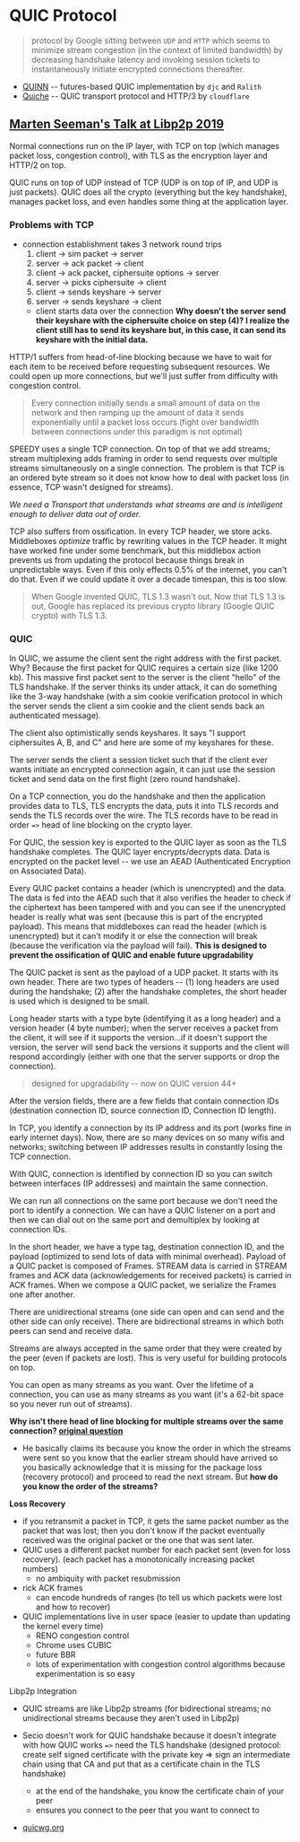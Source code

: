 # QUIC Protocol
> protocol by Google sitting between `UDP` and `HTTP` which seems to minimize stream congestion (in the context of limited bandwidth) by decreasing handshake latency and invoking session tickets to instantaneously initiate encrypted connections thereafter.

* [QUINN](https://github.com/djc/quinn) -- futures-based QUIC implementation by `djc` and `Ralith`
* [Quiche](https://github.com/cloudflare/quiche) -- QUIC transport protocol and HTTP/3 by `cloudflare`

## <a href = "https://www.youtube.com/watch?v=4FvMed5iCb4">Marten Seeman's Talk at Libp2p 2019</a>

Normal connections run on the IP layer, with TCP on top (which manages packet loss, congestion control), with TLS as the encryption layer and HTTP/2 on top.

QUIC runs on top of UDP instead of TCP (UDP is on top of IP, and UDP is just packets). QUIC does all the crypto (everything but the key handshake), manages packet loss, and even handles some thing at the application layer.

### Problems with TCP
* connection establishment takes 3 network round trips
    1. client -> sim packet -> server
    2. server -> ack packet -> client
    3. client -> ack packet, ciphersuite options -> server
    4. server -> picks ciphersuite -> client
    5. client -> sends keyshare -> server
    6. server -> sends keyshare -> client
    * client starts data over the connection
**Why doesn't the server send their keyshare with the ciphersuite choice on step (4)? I realize the client still has to send its keyshare but, in this case, it can send its keyshare with the initial data.**

HTTP/1 suffers from head-of-line blocking because we have to wait for each item to be received before requesting subsequent resources. We could open up more connections, but we'll just suffer from difficulty with congestion control.

> Every connection initially sends a small amount of data on the network and then ramping up the amount of data it sends exponentially until a packet loss occurs (fight over bandwidth between connections under this paradigm is not optimal)

SPEEDY uses a single TCP connection. On top of that we add streams; stream multiplexing adds framing in order to send requests over multiple streams simultaneously on a single connection. The problem is that TCP is an ordered byte stream so it does not know how to deal with packet loss (in essence, TCP wasn't designed for streams). 

*We need a Transport that understands what streams are and is intelligent enough to deliver data out of order.*

TCP also suffers from ossification. In every TCP header, we store acks. Middleboxes *optimize* traffic by rewriting values in the TCP header. It might have worked fine under some benchmark, but this middlebox action prevents us from updating the protocol because things break in unpredictable ways. Even if this only effects 0.5% of the internet, you can't do that. Even if we could update it over a decade timespan, this is too slow.

> When Google invented QUIC, TLS 1.3 wasn't out. Now that TLS 1.3 is out, Google has replaced its previous crypto library (Google QUIC crypto) with TLS 1.3. 

### QUIC
In QUIC, we assume the client sent the right address with the first packet. Why? Because the first packet for QUIC requires a certain size (like 1200 kb). This massive first packet sent to the server is the client "hello" of the TLS handshake. If the server thinks its under attack, it can do something like the 3-way handshake (with a sim cookie verification protocol in which the server sends the client a sim cookie and the client sends back an authenticated message). 

The client also optimistically sends keyshares. It says "I support ciphersuites A, B, and C" and here are some of my keyshares for these.

The server sends the client a session ticket such that if the client ever wants initiate an encrypted connection again, it can just use the session ticket and send data on the first flight (zero round handshake).

On a TCP connection, you do the handshake and then the application provides data to TLS, TLS encrypts the data, puts it into TLS records and sends the TLS records over the wire. The TLS records have to be read in order `=>` head of line blocking on the crypto layer. 

For QUIC, the session key is exported to the QUIC layer as soon as the TLS handshake completes. The QUIC layer encrypts/decrypts data. Data is encrypted on the packet level -- we use an AEAD (Authenticated Encryption on Associated Data).

Every QUIC packet contains a header (which is unencrypted) and the data. The data is fed into the AEAD such that it also verifies the header to check if the ciphertext has been tampered with and you can see if the unencrypted header is really what was sent (because this is part of the encrypted payload). This means that middleboxes can read the header (which is unencrypted) but it can't modify it or else the connection will break (because the verification via the payload will fail). **This is designed to prevent the ossification of QUIC and enable future upgradability**

The QUIC packet is sent as the payload of a UDP packet. It starts with its own header. There are two types of headers -- (1) long headers are used during the handshake; (2) after the handshake completes, the short header is used which is designed to be small.

Long header starts with a type byte (identifying it as a long header) and a version header (4 byte number); when the server receives a packet from the client, it will see if it supports the version...if it doesn't support the version, the server will send back the versions it supports and the client will respond accordingly (either with one that the server supports or drop the connection).

> designed for upgradability -- now on QUIC version 44+

After the version fields, there are a few fields that contain connection IDs (destination connection ID, source connection ID, Connection ID length).

In TCP, you identify a connection by its IP address and its port (works fine in early internet days). Now, there are so many devices on so many wifis and networks; switching between IP addresses results in constantly losing the TCP connection.

With QUIC, connection is identified by connection ID so you can switch between interfaces (IP addresses) and maintain the same connection.

We can run all connections on the same port because we don't need the port to identify a connection. We can have a QUIC listener on a port and then we can dial out on the same port and demultiplex by looking at connection IDs.

In the short header, we have a type tag, destination connection ID, and the payload (optimized to send lots of data with minimal overhead). Payload of a QUIC packet is composed of Frames. STREAM data is carried in STREAM frames and ACK data (acknowledgements for received packets) is carried in ACK frames. When we compose a QUIC packet, we serialize the Frames one after another.

There are unidirectional streams (one side can open and can send and the other side can only receive). There are bidirectional streams in which both peers can send and receive data.

Streams are always accepted in the same order that they were created by the peer (even if packets are lost). This is very useful for building protocols on top.

You can open as many streams as you want. Over the lifetime of a connection, you can use as many streams as you want (it's a 62-bit space so you never run out of streams).

**Why isn't there head of line blocking for multiple streams over the same connection? [original question](https://youtu.be/4FvMed5iCb4?t=1517)**
* He basically claims its because you know the order in which the streams were sent so you know that the earlier stream should have arrived so you basically acknowledge that it is missing for the package loss (recovery protocol) and proceed to read the next stream. But **how do you know the order of the streams?**

**Loss Recovery**
* if you retransmit a packet in TCP, it gets the same packet number as the packet that was lost; then you don't know if the packet eventually received was the original packet or the one that was sent later. 
* QUIC uses a different packet number for each packet sent (even for loss recovery). (each packet has a monotonically increasing packet numbers)
    * no ambiquity with packet resubmission
* rick ACK frames
    * can encode hundreds of ranges (to tell us which packets were lost and how to recover)
* QUIC implementations live in user space (easier to update than updating the kernel every time)
    * RENO congestion control
    * Chrome uses CUBIC
    * future BBR
    * lots of experimentation with congestion control algorithms because experimentation is so easy

Libp2p Integration
* QUIC streams are like Libp2p streams (for bidirectional streams; no unidirectional streams because they aren't used in Libp2p)
* Secio doesn't work for QUIC handshake because it doesn't integrate with how QUIC works `=>` need the TLS handshake (designed protocol: create self signed certificate with the private key => sign an intermediate chain using that CA and put that as a certificate chain in the TLS handshake)
    * at the end of the handshake, you know the certificate chain of your peer
    * ensures you connect to the peer that you want to connect to

* [quicwg.org](https://quicwg.org)